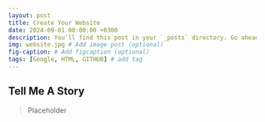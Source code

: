 ```yaml
---
layout: post
title: Create Your Website
date: 2024-09-01 00:00:00 +0300
description: You’ll find this post in your `_posts` directory. Go ahead and edit it and re-build the site to see your changes. # Add post description (optional)
img: website.jpg # Add image post (optional)
fig-caption: # Add figcaption (optional)
tags: [Google, HTML, GITHUB] # add tag
---
```


## Tell Me A Story

>Placeholder
